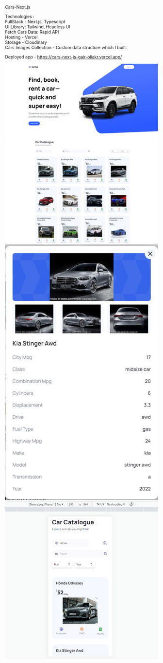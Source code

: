 Cars-Next.js <br/>

Technologies : <br/>
FullStack - Next.js, Typescript <br/>
UI Library: Tailwind, Headless UI <br/>
Fetch Cars Data: Rapid API <br/>
Hosting - Vercel <br/>
Storage - Cloudinary <br/>
Cars Images Collection - Custom data structure which I built. <br/>

Deployed app - https://cars-next-js-gair-oliakr.vercel.app/

![alt text](https://github.com/OliaKr/Cars-Next.js/blob/main/public/ScreenShot1.JPG)
![alt text](https://github.com/OliaKr/Cars-Next.js/blob/main/public/ScreenShot2.JPG)
![alt text](https://github.com/OliaKr/Cars-Next.js/blob/main/public/ScreenShot3.JPG)
![alt text](https://github.com/OliaKr/Cars-Next.js/blob/main/public/ScreenShot4.png)
